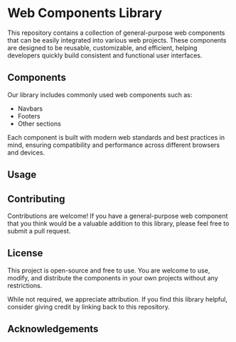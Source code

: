 # Web Components Library

This repository contains a collection of general-purpose web components that can be easily integrated into various web projects. These components are designed to be reusable, customizable, and efficient, helping developers quickly build consistent and functional user interfaces.

## Components

Our library includes commonly used web components such as:

- Navbars
- Footers
- Other sections

Each component is built with modern web standards and best practices in mind, ensuring compatibility and performance across different browsers and devices.

## Usage



## Contributing

Contributions are welcome! If you have a general-purpose web component that you think would be a valuable addition to this library, please feel free to submit a pull request.

## License

This project is open-source and free to use. You are welcome to use, modify, and distribute the components in your own projects without any restrictions.

While not required, we appreciate attribution. If you find this library helpful, consider giving credit by linking back to this repository.

## Acknowledgements